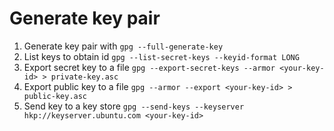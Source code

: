 

# Generate key pair

1. Generate key pair with `gpg --full-generate-key`
2. List keys to obtain id `gpg --list-secret-keys --keyid-format LONG`
3. Export secret key to a file `gpg --export-secret-keys --armor <your-key-id> > private-key.asc`
4. Export public key to a file `gpg --armor --export <your-key-id> > public-key.asc`
5. Send key to a key store `gpg --send-keys --keyserver hkp://keyserver.ubuntu.com <your-key-id>`
